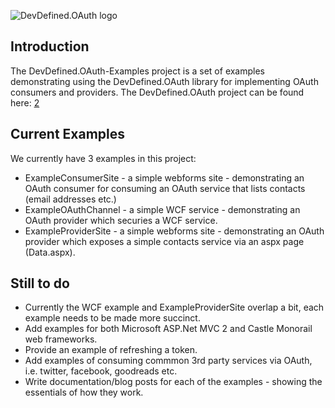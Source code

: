 ![DevDefined.OAuth logo][1]

Introduction
------------

The DevDefined.OAuth-Examples project is a set of examples demonstrating using the DevDefined.OAuth library for implementing OAuth consumers and providers.
The DevDefined.OAuth project can be found here: [2]

Current Examples
----------------

We currently have 3 examples in this project:

 * ExampleConsumerSite - a simple webforms site - demonstrating an OAuth consumer for consuming an OAuth service that lists contacts (email addresses etc.)
 * ExampleOAuthChannel - a simple WCF service - demonstrating an OAuth provider which securies a WCF service.
 * ExampleProviderSite - a simple webforms site - demonstrating an OAuth provider which exposes a simple contacts service via an aspx page (Data.aspx).
 
Still to do
-----------

 * Currently the WCF example and ExampleProviderSite overlap a bit, each example needs to be made more succinct.
 * Add examples for both Microsoft ASP.Net MVC 2 and Castle Monorail web frameworks.
 * Provide an example of refreshing a token.
 * Add examples of consuming commmon 3rd party services via OAuth, i.e. twitter, facebook, goodreads etc.
 * Write documentation/blog posts for each of the examples - showing the essentials of how they work.
 
  [1]: http://github.com/bittercoder/DevDefined.OAuth/raw/master/artifacts/DevDefinedOAuthTitle.png
  [2]: http://github.com/bittercoder/DevDefined.OAuth